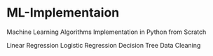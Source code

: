 # ML-Implementaion
Machine Learning Algorithms Implementation in Python from Scratch

Linear Regression
Logistic Regression
Decision Tree
Data Cleaning
